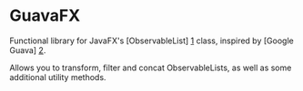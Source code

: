 GuavaFX
=======

Functional library for JavaFX's [ObservableList] [1] class, inspired by [Google Guava] [2].

Allows you to transform, filter and concat ObservableLists, as well as some additional utility methods.

[1]: http://docs.oracle.com/javafx/2/api/javafx/collections/ObservableList.html        "Observable List JavaDoc"
[2]: https://code.google.com/p/guava-libraries/        "Google Guava home"
